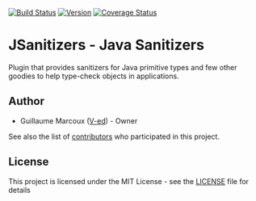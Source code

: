 [![Build Status](https://travis-ci.com/V-ed/jsanitizers.svg?branch=master)](https://travis-ci.com/V-ed/jsanitizers)
[![Version](https://img.shields.io/maven-central/v/io.github.v-ed/jsanitizers.svg?label=version)](https://search.maven.org/artifact/io.github.v-ed/jsanitizers) 
[![Coverage Status](https://coveralls.io/repos/github/V-ed/jsanitizers/badge.svg)](https://coveralls.io/github/V-ed/jsanitizers)

# JSanitizers - Java Sanitizers

Plugin that provides sanitizers for Java primitive types and few other goodies to help type-check objects in applications.

## Author

- Guillaume Marcoux ([V-ed](https://github.com/V-ed)) - Owner

See also the list of [contributors](https://github.com/Vhoyon/Vramework/contributors) who participated in this project.

## License

This project is licensed under the MIT License - see the [LICENSE](LICENSE) file for details
